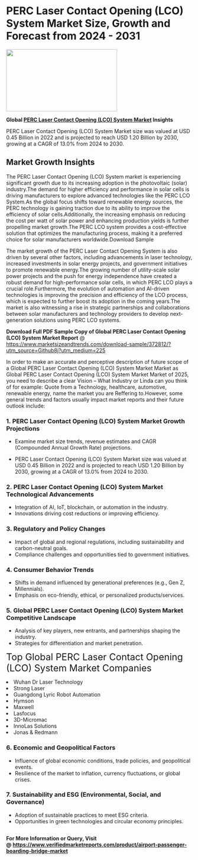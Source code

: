 <H1>PERC Laser Contact Opening (LCO) System Market Size, Growth and Forecast from 2024 - 2031</H1><img class="aligncenter size-medium wp-image-584254" src="https://thirdeyenews.in/wp-content/uploads/2024/09/Global-Market-Research-300x168.jpeg" alt="" width="300" height="168" /><p><strong>Global&nbsp;<a href="https://www.marketsizeandtrends.com/download-sample/372812/?utm_source=Github8j?utm_medium=225">PERC Laser Contact Opening (LCO) System Market</a> Insights</strong></p><p>PERC Laser Contact Opening (LCO) System Market size was valued at USD 0.45 Billion in 2022 and is projected to reach USD 1.20 Billion by 2030, growing at a CAGR of 13.0% from 2024 to 2030.</p><p><h2>Market Growth Insights</h2> <p>The PERC Laser Contact Opening (LCO) System market is experiencing significant growth due to its increasing adoption in the photovoltaic (solar) industry.The demand for higher efficiency and performance in solar cells is driving manufacturers to explore advanced technologies like the PERC LCO System.As the global focus shifts toward renewable energy sources, the PERC technology is gaining traction due to its ability to improve the efficiency of solar cells.Additionally, the increasing emphasis on reducing the cost per watt of solar power and enhancing production yields is further propelling market growth.The PERC LCO system provides a cost-effective solution that optimizes the manufacturing process, making it a preferred choice for solar manufacturers worldwide.Download Sample </p> <p>The market growth of the PERC Laser Contact Opening System is also driven by several other factors, including advancements in laser technology, increased investments in solar energy projects, and government initiatives to promote renewable energy.The growing number of utility-scale solar power projects and the push for energy independence have created a robust demand for high-performance solar cells, in which PERC LCO plays a crucial role.Furthermore, the evolution of automation and AI-driven technologies is improving the precision and efficiency of the LCO process, which is expected to further boost its adoption in the coming years.The market is also witnessing a rise in strategic partnerships and collaborations between solar manufacturers and technology providers to develop next-generation solutions using PERC LCO systems.</p><p><span class=""><strong>Download Full PDF Sample Copy of Global PERC Laser Contact Opening (LCO) System Market Report</strong> @ <a href="https://www.marketsizeandtrends.com/download-sample/372812/?utm_source=Github8j?utm_medium=225" target="_blank">https://www.marketsizeandtrends.com/download-sample/372812/?utm_source=Github8j?utm_medium=225</a></span></p><p>In order to make an accurate and perceptive description of future scope of a Global&nbsp;PERC Laser Contact Opening (LCO) System Market Market as Global&nbsp;PERC Laser Contact Opening (LCO) System Market Market of 2025, you need to describe a clear Vision &ndash; What Industry or Linda can you think of for example: Quote from a Technology, healthcare, automotive, renewable energy, name the market you are Reffering to.However, some general trends and factors usually impact market reports and their future outlook include:</p><h3>1.&nbsp;<strong>PERC Laser Contact Opening (LCO) System Market Growth Projections</strong></h3><ul><li>Examine market size trends, revenue estimates and CAGR (Compounded Annual Growth Rate) projections.</li><li><p>PERC Laser Contact Opening (LCO) System Market size was valued at USD 0.45 Billion in 2022 and is projected to reach USD 1.20 Billion by 2030, growing at a CAGR of 13.0% from 2024 to 2030.</p></li></ul><h3>2.&nbsp;<strong>PERC Laser Contact Opening (LCO) System Market Technological Advancements</strong></h3><ul><li>Integration of AI, IoT, blockchain, or automation in the industry.</li><li>Innovations driving cost reductions or improving efficiency.</li></ul><h3>3.&nbsp;<strong>Regulatory and Policy Changes</strong></h3><ul><li>Impact of global and regional regulations, including sustainability and carbon-neutral goals.</li><li>Compliance challenges and opportunities tied to government initiatives.</li></ul><h3>4.&nbsp;<strong>Consumer Behavior Trends</strong></h3><ul><li>Shifts in demand influenced by generational preferences (e.g., Gen Z, Millennials).</li><li>Emphasis on eco-friendly, ethical, or personalized products/services.</li></ul><h3>5.&nbsp;<strong>Global PERC Laser Contact Opening (LCO) System Market Competitive Landscape</strong></h3><ul><li>Analysis of key players, new entrants, and partnerships shaping the industry.</li><li>Strategies for differentiation and market penetration.</li></ul><p data-pm-slice="1 1 []"><span style="color: inherit; font-family: inherit; font-size: 25px;">Top Global PERC Laser Contact Opening (LCO) System Market Companies</span></p><div class="" data-test-id=""><p><li>Wuhan Dr Laser Technology</li><li> Strong Laser</li><li> Guangdong Lyric Robot Automation</li><li> Hymson</li><li> Maxwell</li><li> Lasfocus</li><li> 3D-Micromac</li><li> InnoLas Solutions</li><li> Jonas & Redmann</li></p></div><h3>6.&nbsp;<strong>Economic and Geopolitical Factors</strong></h3><ul><li>Influence of global economic conditions, trade policies, and geopolitical events.</li><li>Resilience of the market to inflation, currency fluctuations, or global crises.</li></ul><h3>7.&nbsp;<strong>Sustainability and ESG (Environmental, Social, and Governance)</strong></h3><ul><li>Adoption of sustainable practices to meet ESG criteria.</li><li>Opportunities in green technologies and circular economy principles.</li></ul><h2><strong style="font-size: 14px;">For More Information or Query, Visit @&nbsp;</strong><a style="background-color: #ffffff; font-size: 14px;" href="https://www.marketsizeandtrends.com/report/perc-laser-contact-opening-lco-system-market/" target="_blank">https://www.verifiedmarketreports.com/product/airport-passenger-boarding-bridge-market</a></h2>